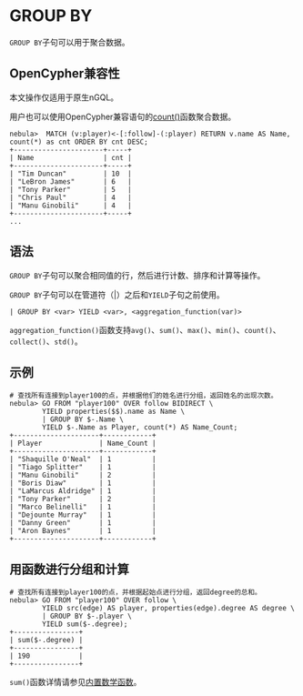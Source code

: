 # GROUP BY

`GROUP BY`子句可以用于聚合数据。

## OpenCypher兼容性

本文操作仅适用于原生nGQL。

用户也可以使用OpenCypher兼容语句的[count()](../6.functions-and-expressions/7.count.md)函数聚合数据。

```ngql
nebula>  MATCH (v:player)<-[:follow]-(:player) RETURN v.name AS Name, count(*) as cnt ORDER BY cnt DESC;
+----------------------+-----+
| Name                 | cnt |
+----------------------+-----+
| "Tim Duncan"         | 10  |
| "LeBron James"       | 6   |
| "Tony Parker"        | 5   |
| "Chris Paul"         | 4   |
| "Manu Ginobili"      | 4   |
+----------------------+-----+
...
```

## 语法

`GROUP BY`子句可以聚合相同值的行，然后进行计数、排序和计算等操作。

`GROUP BY`子句可以在管道符（|）之后和`YIELD`子句之前使用。

```ngql
| GROUP BY <var> YIELD <var>, <aggregation_function(var)>
```
`aggregation_function()`函数支持`avg()`、`sum()`、`max()`、`min()`、`count()`、`collect()`、`std()`。

## 示例

```ngql
# 查找所有连接到player100的点，并根据他们的姓名进行分组，返回姓名的出现次数。
nebula> GO FROM "player100" OVER follow BIDIRECT \
        YIELD properties($$).name as Name \
        | GROUP BY $-.Name \
        YIELD $-.Name as Player, count(*) AS Name_Count;
+---------------------+------------+
| Player              | Name_Count |
+---------------------+------------+
| "Shaquille O'Neal"  | 1          |
| "Tiago Splitter"    | 1          |
| "Manu Ginobili"     | 2          |
| "Boris Diaw"        | 1          |
| "LaMarcus Aldridge" | 1          |
| "Tony Parker"       | 2          |
| "Marco Belinelli"   | 1          |
| "Dejounte Murray"   | 1          |
| "Danny Green"       | 1          |
| "Aron Baynes"       | 1          |
+---------------------+------------+
```

## 用函数进行分组和计算

```ngql
# 查找所有连接到player100的点，并根据起始点进行分组，返回degree的总和。
nebula> GO FROM "player100" OVER follow \
        YIELD src(edge) AS player, properties(edge).degree AS degree \
        | GROUP BY $-.player \
        YIELD sum($-.degree);
+----------------+
| sum($-.degree) |
+----------------+
| 190            |
+----------------+
```

`sum()`函数详情请参见[内置数学函数](../6.functions-and-expressions/1.math.md)。
